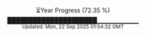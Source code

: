 <p align="center">
⏳Year Progress (72.35 %) <br>
█████████████████████▁▁▁▁▁▁▁▁▁ <br>
<sub>Updated: Mon, 22 Sep 2025 01:54:32 GMT</sub>
</p>

